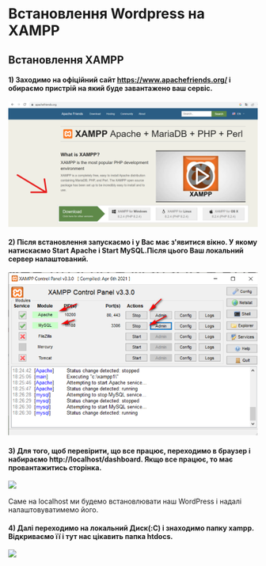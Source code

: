 <!-- Заголовок -->
# Встановлення Wordpress на XAMPP

## Встановлення XAMPP

#### 1) Заходимо на офіційний сайт https://www.apachefriends.org/ і обираємо пристрій на який буде завантажено ваш сервіс. 

![](https://github.com/ssonyau/-Wordpress-XAMPP/blob/main/Screenshot%202023-04-13%20184853.png)

#### 2) Після встановлення запускаємо і у Вас має з'явитися вікно. У якому натискаємо Start Apache і Start MySQL.Після цього Ваш локальний сервер налаштований.


![](https://github.com/ssonyau/-Wordpress-XAMPP/blob/main/Screenshot%202023-04-13%20191350.png)

#### 3) Для того, щоб перевірити, що все працює, переходимо в браузер і набираємо http://localhost/dashboard. Якщо все працює, то має провантажитись сторінка.

![](https://github.com/ssonyau/Wordpress-XAMPP/blob/main/Screenshot%202023-04-13%20195058.png)

Саме на  localhost ми будемо встановлювати наш WordPress і надалі налаштовуватимемо його.

####  4) Далі переходимо на локальний Диск(:С) і знаходимо папку xampp. Відкриваємо її і тут нас цікавить папка htdocs.

![](https://github.com/ssonyau/Wordpress-XAMPP/blob/main/Screenshot%202023-04-13%20200605.png)

